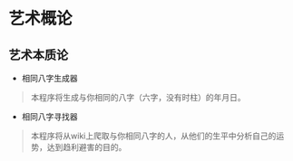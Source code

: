 # 艺术概论
## 艺术本质论
- 相同八字生成器
> 本程序将生成与你相同的八字（六字，没有时柱）的年月日。
- 相同八字寻找器
> 本程序将从wiki上爬取与你相同八字的人，从他们的生平中分析自己的运势，达到趋利避害的目的。

